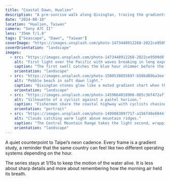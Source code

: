 ```yaml
---
title: "Coastal Dawn, Hualien"
description: "A pre-sunrise walk along Qixingtan, tracing the gradients between navy blues and the first coral light."
date: "2024-08-18"
location: "Hualien, Taiwan"
camera: "Sony A7C II"
lens: "35mm f/1.8"
tags: ["Seascape", "Dawn", "Taiwan"]
coverImage: "https://images.unsplash.com/photo-1473448912268-2022ce9509d8?auto=format&fit=crop&w=1600&q=80"
coverOrientation: "landscape"
images:
  - src: "https://images.unsplash.com/photo-1473448912268-2022ce9509d8?auto=format&fit=crop&w=1400&q=80"
    alt: "First light over the Pacific with waves breaking in long exposure."
    caption: "The first swell catches the blue hour shimmer before the sun warms the horizon."
    orientation: "landscape"
  - src: "https://images.unsplash.com/photo-1500530855697-b586d89ba3ee?auto=format&fit=crop&w=1200&q=80"
    alt: "Pebble beach in soft dawn light."
    caption: "Qixingtan stones glow like a muted gradient chart when the tide retreats."
    orientation: "landscape"
  - src: "https://images.unsplash.com/photo-1459664018906-085c36f472af?auto=format&fit=crop&w=1100&q=80"
    alt: "Silhouette of a cyclist against a pastel horizon."
    caption: "Fishermen share the coastal highway with cyclists chasing the same sunrise."
    orientation: "portrait"
  - src: "https://images.unsplash.com/photo-1499083097717-a156f48e8844?auto=format&fit=crop&w=1200&q=80"
    alt: "Clouds catching warm light above mountain ridges."
    caption: "The Central Mountain Range takes the light second, wrapping the coastline in layered silhouettes."
    orientation: "landscape"
---
```


A quiet counterpoint to Taipei’s neon cadence. Every frame is a gradient study, a reminder that the same country can feel like two different operating systems depending on the hour.

The series stays at 1/15s to keep the motion of the water alive. It is less about sharp details and more about remembering how the morning air held its breath.
